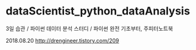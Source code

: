 # dataScientist_python_dataAnalysis
3일 습관 / 파이썬 데이터 분석 스터디 / 파이썬 완전 기초부터, 주피터노트북


2018.08.20
http://drengineer.tistory.com/209
